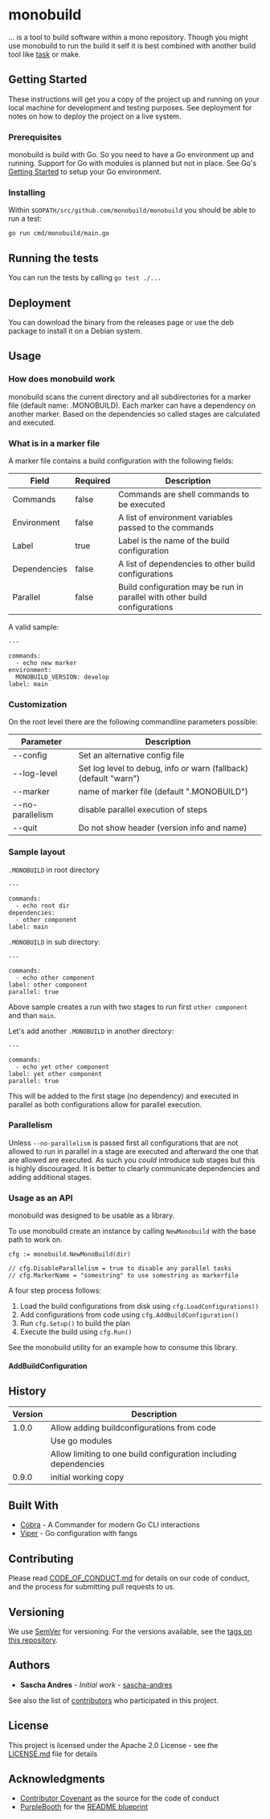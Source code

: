 # monobuild

... is a tool to build software within a mono repository. Though you might use monobuild to run the build it self it is best combined with another build tool like [task](https://github.com/go-task/task) or make.

## Getting Started

These instructions will get you a copy of the project up and running on your local machine for development and testing purposes. See deployment for notes on how to deploy the project on a live system.

### Prerequisites

monobuild is build with Go. So you need to have a Go environment up and running. Support for Go with modules is planned but not in place. See Go's [Getting Started](https://golang.org/doc/install) to setup your Go environment.

### Installing

Within `$GOPATH/src/github.com/monobuild/monobuild` you should be able to run a test:

    go run cmd/monobuild/main.go

## Running the tests

You can run the tests by calling `go test ./...`

## Deployment

You can download the binary from the releases page or use the deb package to install it on a Debian system.

## Usage

### How does monobuild work

monobuild scans the current directory and all subdirectories for a marker file (default name: .MONOBUILD). Each marker can have a dependency on another marker. Based on the dependencies so called stages are calculated and executed.

### What is in a marker file

A marker file contains a build configuration with the following fields:

|Field|Required|Description|
|---|---|---|
|Commands|false|Commands are shell commands to be executed|
|Environment|false|A list of environment variables passed to the commands|
|Label |true|Label is the name of the build configuration|
|Dependencies|false|A list of dependencies to other build configurations|
|Parallel|false|Build configuration may be run in parallel with other build configurations|     

A valid sample:

    ---

    commands:
      - echo new marker
    environment:
      MONOBUILD_VERSION: develop
    label: main

### Customization

On the root level there are the following commandline parameters possible:

|Parameter|Description|
|---|---|
|--config|Set an alternative config file|
|--log-level|Set log level to debug, info or warn (fallback) (default "warn")|
|--marker|name of marker file (default ".MONOBUILD")|
|--no-parallelism|disable parallel execution of steps|
|--quit|Do not show header (version info and name)|

### Sample layout

`.MONOBUILD` in root directory

    ---
    
    commands:
      - echo root dir
    dependencies:
      - other component
    label: main

`.MONOBUILD` in sub directory:

    ---
    
    commands:
      - echo other component
    label: other component
    parallel: true

Above sample creates a run with two stages to run first `other component` and than `main`.

Let's add another `.MONOBUILD` in another directory:

    ---
    
    commands:
      - echo yet other component
    label: yet other component
    parallel: true

This will be added to the first stage (no dependency) and executed in parallel as both configurations allow for parallel execution.

### Parallelism

Unless `--no-parallelism` is passed first all configurations that are not allowed to run in parallel in a stage are executed and afterward the one that are allowed are executed. As such you _could_ introduce sub stages but this is highly discouraged. It is better to clearly communicate dependencies and adding additional stages. 

### Usage as an API

monobuild was designed to be usable as a library.

To use monobuild create an instance by calling `NewMonobuild` with the base path to work on.

    cfg := monobuild.NewMonoBuild(dir)

    // cfg.DisableParallelism = true to disable any parallel tasks
    // cfg.MarkerName = "somestring" to use somestring as markerfile

A four step process follows:

1. Load the build configurations from disk using `cfg.LoadConfigurations()`
2. Add configurations from code using `cfg.AddBuildConfiguration()`
3. Run `cfg.Setup()` to build the plan
4. Execute the build using `cfg.Run()`

See the monobuild utility for an example how to consume this library.

#### AddBuildConfiguration

## History

|Version|Description|
|---|---|
|1.0.0|Allow adding buildconfigurations from code|
||Use go modules|
||Allow limiting to one build configuration including dependencies|
|0.9.0|initial working copy|

## Built With

* [Cobra](https://github.com/spf13/cobra) - A Commander for modern Go CLI interactions
* [Viper](https://github.com/spf13/viper) - Go configuration with fangs

## Contributing

Please read [CODE_OF_CONDUCT.md](CODE_OF_CONDUCT.md) for details on our code of conduct, and the process for submitting pull requests to us.

## Versioning

We use [SemVer](http://semver.org/) for versioning. For the versions available, see the [tags on this repository](https://github.com/monobuild/monobuild/tags).

## Authors

* **Sascha Andres** - *Initial work* - [sascha-andres](https://github.com/sascha-andres)

See also the list of [contributors](https://github.com/monobuild/monobuild/contributors) who participated in this project.

## License

This project is licensed under the Apache 2.0 License - see the [LICENSE.md](LICENSE.md) file for details

## Acknowledgments

* [Contributor Covenant](https://www.contributor-covenant.org/) as the source for the code of conduct
* [PurpleBooth](https://github.com/PurpleBooth) for the [README blueprint](https://gist.githubusercontent.com/PurpleBooth/109311bb0361f32d87a2/raw/8254b53ab8dcb18afc64287aaddd9e5b6059f880/README-Template.md)
